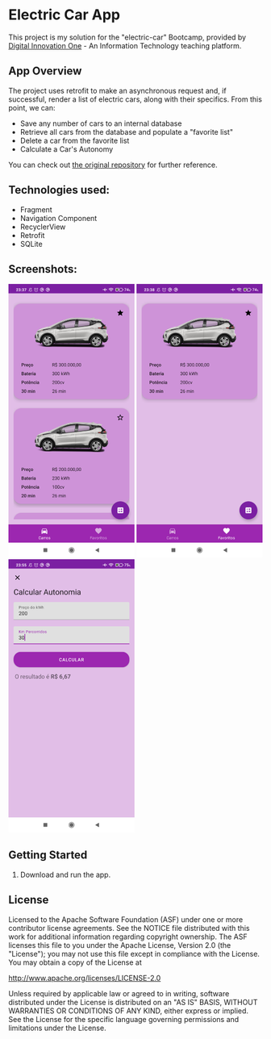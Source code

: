 Electric Car App
===================================

This project is my solution for the "electric-car" Bootcamp, provided
by [Digital Innovation One](https://www.dio.me) - An Information Technology teaching platform.

App Overview
-------------

The project uses retrofit to make an asynchronous request and, if successful, render a list 
of electric cars, along with their specifics. From this point, we can:

- Save any number of cars to an internal database 
- Retrieve all cars from the database and populate a "favorite list"
- Delete a car from the favorite list
- Calculate a Car's Autonomy

You can check out [the original repository](https://github.com/digitalinnovationone/eletric-car-app) for
further reference.


Technologies used:
---------------


- Fragment
- Navigation Component
- RecyclerView
- Retrofit
- SQLite


Screenshots:
------------
<img src="app/src/assets/Electric_Car_1.png" width="250" /> <img src="app/src/assets/Electric_Car_2.png" width="250" /> <img src="app/src/assets/Electric_Car_3.png" width="250" />


Getting Started
---------------

1. Download and run the app.

License
-------

Licensed to the Apache Software Foundation (ASF) under one or more contributor
license agreements.  See the NOTICE file distributed with this work for
additional information regarding copyright ownership.  The ASF licenses this
file to you under the Apache License, Version 2.0 (the "License"); you may not
use this file except in compliance with the License.  You may obtain a copy of
the License at

http://www.apache.org/licenses/LICENSE-2.0

Unless required by applicable law or agreed to in writing, software
distributed under the License is distributed on an "AS IS" BASIS, WITHOUT
WARRANTIES OR CONDITIONS OF ANY KIND, either express or implied.  See the
License for the specific language governing permissions and limitations under
the License.
